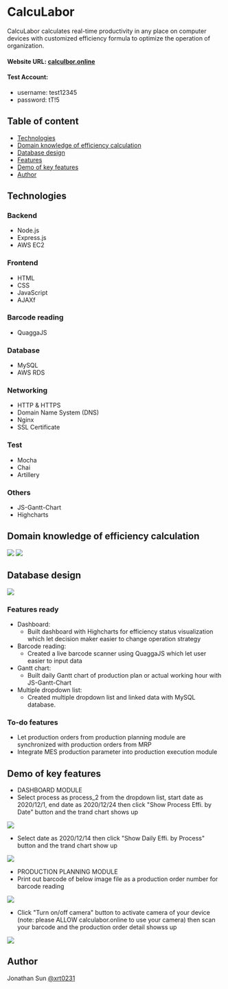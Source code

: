 # CalcuLabor

CalcuLabor calculates real-time productivity in any place on computer devices with customized efficiency
formula to optimize the operation of organization.

#### Website URL: [calculbor.online](https://calculabor.online/)

#### Test Account:
  - username: test12345
  - password: tT!5


## Table of content
* [Technologies](#technologies)
* [Domain knowledge of efficiency calculation](#Domain-knowledge-of-efficiency-calculation)
* [Database design](#database-design)
* [Features](#features-ready)
* [Demo of key features](#demo-of-key-features)
* [Author](#author)


## Technologies

### Backend

* Node.js
* Express.js
* AWS EC2

### Frontend

* HTML
* CSS
* JavaScript
* AJAXf

### Barcode reading
* QuaggaJS

### Database

* MySQL
* AWS RDS

### Networking

* HTTP & HTTPS
* Domain Name System (DNS)
* Nginx
* SSL Certificate

### Test

* Mocha
* Chai
* Artillery

### Others

* JS-Gantt-Chart
* Highcharts

## Domain knowledge of efficiency calculation
<img src="/public/logo/PPH.PNG">
<img src="/public/logo/EFFI.PNG">

## Database design
<img src="/public/logo/erDiagram.JPG">

### Features ready
* Dashboard: 
  * Built dashboard with Highcharts for efficiency status visualization which let decision maker easier to change operation strategy
* Barcode reading:
  * Created a live barcode scanner using QuaggaJS which let user easier to input data
* Gantt chart:
  * Built daily Gantt chart of production plan or actual working hour with JS-Gantt-Chart
* Multiple dropdown list:
  * Created multiple dropdown list and linked data with MySQL database.

### To-do features
* Let production orders from production planning module are synchronized with production orders from MRP 
* Integrate MES production parameter into production execution module

## Demo of key features
* DASHBOARD MODULE
* Select process as process_2 from the dropdown list, start date as 2020/12/1, end date as 2020/12/24 then click "Show Process Effi. by Date" button and the trand chart shows up
<img src="/public/logo/dash1.gif">

* Select date as 2020/12/14 then click "Show Daily Effi. by Process" button and the trand chart show up
<img src="/public/logo/dash2.gif">

* PRODUCTION PLANNING MODULE
* Print out barcode of below image file as a production order number for barcode reading
<img src="/public/logo/2012280001.png">

* Click "Turn on/off camera" button to activate camera of your device (note: please ALLOW calculabor.online to use your camera) then scan your barcode and the production order detail showss up
<img src="/public/logo/scan1.gif">

## Author
Jonathan Sun [@xrt0231](https://github.com/xrt0231)